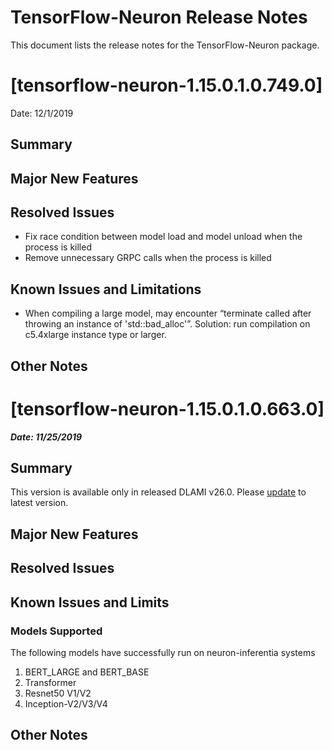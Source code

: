 # TensorFlow-Neuron Release Notes

This document lists the release notes for the TensorFlow-Neuron package.

# [tensorflow-neuron-1.15.0.1.0.749.0]
Date: 12/1/2019

## Summary

## Major New Features

## Resolved Issues

* Fix race condition between model load and model unload when the process is killed
* Remove unnecessary GRPC calls when the process is killed

## Known Issues and Limitations

* When compiling a large model, may encounter “terminate called after throwing an instance of 'std::bad_alloc'”. Solution: run compilation on c5.4xlarge instance type or larger.

## Other Notes



# [tensorflow-neuron-1.15.0.1.0.663.0]

***Date:  11/25/2019***

## Summary

This version is available only in released DLAMI v26.0. Please [update](https://github.com/aws/aws-neuron-sdk/blob/master/release-notes/dlami-release-notes.md#known-issues) to latest version.

## Major New Features

## Resolved Issues

## Known Issues and Limits

### Models Supported

The following models have successfully run on neuron-inferentia systems

1. BERT_LARGE and BERT_BASE
2. Transformer
3. Resnet50 V1/V2
4. Inception-V2/V3/V4

## Other Notes



